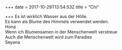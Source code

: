 +++
date = 2017-10-29T13:54:53Z
title = "Chi"

+++ 
Es ist wirklich Wasser aus der Hölle.   
Es kann als Blume des Himmels verwendet werden.   
Hona   
Wenn ich Blumensamen in der Menschenwelt verstreue   
Auch die Menschenwelt wird zum Paradies   
Seyana